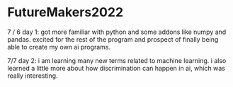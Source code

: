 # FutureMakers2022

7 / 6 day 1: got more familiar with python and some addons like numpy and pandas. excited for the rest of the program and prospect of finally being able to create my own ai programs.

7/7 day 2: i am learning many new terms related to machine learning. i also learned a little more about how discrimination can happen in ai, which was really interesting.
